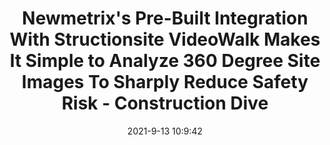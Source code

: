 ---
"title": "Newmetrix's Pre-Built Integration With Structionsite VideoWalk Makes It Simple to Analyze 360 Degree Site Images To Sharply Reduce Safety Risk - Construction Dive"
"date": "2021-9-13 10:9:42"
"feed_name": "GOOGLENEWSCONSTRUCTION"
"feed_website": "https://news.google.com/search?q=construction%2Bincident&hl=en-US&gl=US&ceid=US:en"
"feed_rss": "https://news.google.com/rss/search?q=construction%2Bincident&hl=en-US&gl=US&ceid=US:en"
"link": "https://www.constructiondive.com/press-release/20210910-newmetrixs-pre-built-integration-with-structionsite-videowalk-makes-it-sim/"
"file": "_posts/2021-1-1-c074e77fb0df564698631672ff1691d26041c77c.md"
"accident": "0"
"drilling": "0"
"dead": "0"
"injured": "0"
---